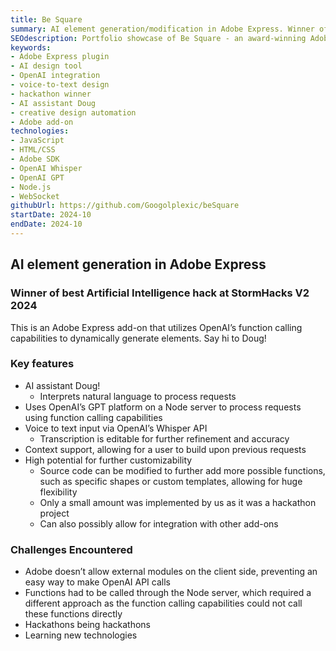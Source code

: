 ```yaml
---
title: Be Square
summary: AI element generation/modification in Adobe Express. Winner of best AI hack!
SEOdescription: Portfolio showcase of Be Square - an award-winning Adobe Express AI plugin developed at StormHacks V2. View the implementation details of this hackathon project utilizing OpenAI's GPT and Whisper APIs.
keywords:
- Adobe Express plugin
- AI design tool
- OpenAI integration
- voice-to-text design
- hackathon winner
- AI assistant Doug
- creative design automation
- Adobe add-on
technologies:
- JavaScript
- HTML/CSS
- Adobe SDK
- OpenAI Whisper
- OpenAI GPT
- Node.js
- WebSocket
githubUrl: https://github.com/Googolplexic/beSquare
startDate: 2024-10
endDate: 2024-10
---
```


## AI element generation in Adobe Express

### Winner of best Artificial Intelligence hack at StormHacks V2 2024

This is an Adobe Express add-on that utilizes OpenAI’s function calling capabilities to dynamically generate elements. Say hi to Doug!

### Key features

- AI assistant Doug!
  - Interprets natural language to process requests
- Uses OpenAI’s GPT platform on a Node server to process requests using function calling capabilities
- Voice to text input via OpenAI’s Whisper API
  - Transcription is editable for further refinement and accuracy
- Context support, allowing for a user to build upon previous requests
- High potential for further customizability
  - Source code can be modified to further add more possible functions, such as specific shapes or custom templates, allowing for huge flexibility
  - Only a small amount was implemented by us as it was a hackathon project
  - Can also possibly allow for integration with other add-ons

### Challenges Encountered

- Adobe doesn’t allow external modules on the client side, preventing an easy way to make OpenAI API calls
- Functions had to be called through the Node server, which required a different approach as the function calling capabilities could not call these functions directly
- Hackathons being hackathons
- Learning new technologies
